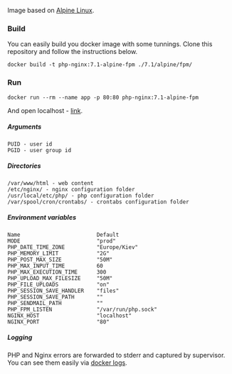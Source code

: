 
Image based on [Alpine Linux](https://hub.docker.com/_/alpine/).

### Build

You can easily build you docker image with some tunnings. Clone this repository and follow the instructions below.

```
docker build -t php-nginx:7.1-alpine-fpm ./7.1/alpine/fpm/
```

### Run

```
docker run --rm --name app -p 80:80 php-nginx:7.1-alpine-fpm
```

And open localhost - [link](http://localhost/).

##### Arguments
    PUID - user id
    PGID - user group id

##### Directories
    /var/www/html - web content
    /etc/nginx/ - nginx configuration folder
    /usr/local/etc/php/ - php configuration folder
    /var/spool/cron/crontabs/ - crontabs configuration folder

##### Environment variables
    Name                        Default
    MODE                        "prod"
    PHP_DATE_TIME_ZONE          "Europe/Kiev"
    PHP_MEMORY_LIMIT            "2G"
    PHP_POST_MAX_SIZE           "50M"
    PHP_MAX_INPUT_TIME          60
    PHP_MAX_EXECUTION_TIME      300
    PHP_UPLOAD_MAX_FILESIZE     "50M"
    PHP_FILE_UPLOADS            "on"
    PHP_SESSION_SAVE_HANDLER    "files"
    PHP_SESSION_SAVE_PATH       ""
    PHP_SENDMAIL_PATH           ""
    PHP_FPM_LISTEN              "/var/run/php.sock"
    NGINX_HOST                  "localhost"
    NGINX_PORT                  "80"
    
##### Logging

PHP and Nginx errors are forwarded to stderr and captured by supervisor. You can see them easily via [docker logs](https://docs.docker.com/engine/reference/commandline/logs/).